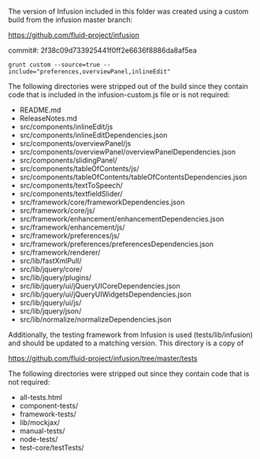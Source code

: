 The version of Infusion included in this folder was created using a custom build from the infusion master branch:

https://github.com/fluid-project/infusion

commit#: 2f38c09d733925441f0ff2e6636f8886da8af5ea

```
grunt custom --source=true --include="preferences,overviewPanel,inlineEdit"
```

The following directories were stripped out of the build since they contain code that is included in the infusion-custom.js file or is not required:

* README.md
* ReleaseNotes.md
* src/components/inlineEdit/js
* src/components/inlineEditDependencies.json
* src/components/overviewPanel/js
* src/components/overviewPanel/overviewPanelDependencies.json
* src/components/slidingPanel/
* src/components/tableOfContents/js/
* src/components/tableOfContents/tableOfContentsDependencies.json
* src/components/textToSpeech/
* src/components/textfieldSlider/
* src/framework/core/frameworkDependencies.json
* src/framework/core/js/
* src/framework/enhancement/enhancementDependencies.json
* src/framework/enhancement/js/
* src/framework/preferences/js/
* src/framework/preferences/preferencesDependencies.json
* src/framework/renderer/
* src/lib/fastXmlPull/
* src/lib/jquery/core/
* src/lib/jquery/plugins/
* src/lib/jquery/ui/jQueryUICoreDependencies.json
* src/lib/jquery/ui/jQueryUIWidgetsDependencies.json
* src/lib/jquery/ui/js/
* src/lib/jquery/json/
* src/lib/normalize/normalizeDependencies.json

Additionally, the testing framework from Infusion is used (tests/lib/infusion) and should be updated to a matching version. This directory is a copy of

https://github.com/fluid-project/infusion/tree/master/tests

The following directories were stripped out since they contain code that is not required:

* all-tests.html
* component-tests/
* framework-tests/
* lib/mockjax/
* manual-tests/
* node-tests/
* test-core/testTests/
